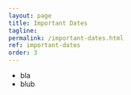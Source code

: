 ```yaml
---
layout: page
title: Important Dates
tagline: 
permalink: /important-dates.html
ref: important-dates
order: 3
---
```


* bla
* blub